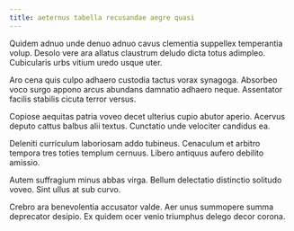 ```yaml
---
title: aeternus tabella recusandae aegre quasi
---
```


Quidem adnuo unde denuo adnuo cavus clementia suppellex temperantia volup. Desolo vere ara allatus claustrum deludo dicta totus adimpleo. Cubicularis urbs vitium uredo usque uter.

Aro cena quis culpo adhaero custodia tactus vorax synagoga. Absorbeo voco surgo appono arcus abundans damnatio adhaero neque. Assentator facilis stabilis cicuta terror versus.

Copiose aequitas patria voveo decet ulterius cupio abutor aperio. Acervus deputo cattus balbus alii textus. Cunctatio unde velociter candidus ea.

Deleniti curriculum laboriosam addo tubineus. Cenaculum et arbitro tempora tres toties templum cernuus. Libero antiquus aufero debilito amissio.

Autem suffragium minus abbas virga. Bellum delectatio distinctio solitudo voveo. Sint ullus at sub curvo.

Crebro ara benevolentia accusator valde. Aer unus summopere summa deprecator desipio. Ex quidem ocer venio triumphus delego decor corona.